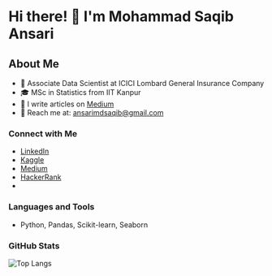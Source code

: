 # Hi there! 👋 I'm Mohammad Saqib Ansari

## About Me
- 💼 Associate Data Scientist at ICICI Lombard General Insurance Company
- 🎓 MSc in Statistics from IIT Kanpur
- 📝 I write articles on [Medium](https://medium.com/@yaarasaqib)
- 📧 Reach me at: ansarimdsaqib@gmail.com

### Connect with Me
- [LinkedIn](https://www.linkedin.com/in/saqib-ansari-03a1961b4/)
- [Kaggle](https://kaggle.com/yaarasaqib)
- [Medium](https://medium.com/@yaarasaqib)
- [HackerRank](https://www.hackerrank.com/profile/msaqib22)
- 

### Languages and Tools
- Python, Pandas, Scikit-learn, Seaborn

### GitHub Stats
![Top Langs](https://github-readme-stats.vercel.app/api/top-langs?username=yaarasaqib&show_icons=true&locale=en&layout=compact)
